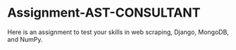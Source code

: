 # Assignment-AST-CONSULTANT
Here is an assignment to test your skills in web scraping, Django, MongoDB, and NumPy.
